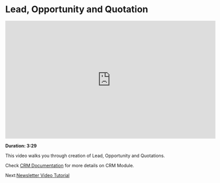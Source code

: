 <!-- add-breadcrumbs -->
# Lead, Opportunity and Quotation

<iframe width="660" height="371" src="https://www.youtube.com/embed/o9XCSZHJfpA" frameborder="0" allowfullscreen></iframe>

**Duration: 3:29**

This video walks you through creation of Lead, Opportunity and Quotations.

Check [CRM Documentation](/docs/v12/user/manual/en/CRM) for more details on CRM Module.

Next:[Newsletter Video Tutorial](/docs/v12/user/videos/learn/newsletter)
